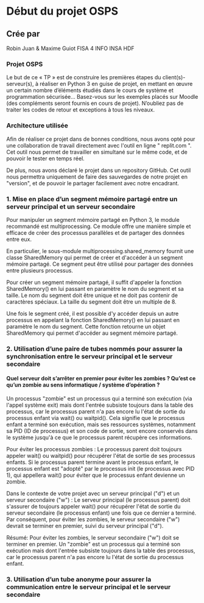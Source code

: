 # Début du projet OSPS

## Crée par
Robin Juan & Maxime Guiot
FISA 4 INFO
INSA HDF

### Projet OSPS
Le but de ce « TP » est de construire les premières étapes du client(s)-serveur(s), à réaliser en Python 3 en guise de
projet, en mettant en œuvre un certain nombre d’éléments étudiés dans le cours de système et programmation
sécurisée…
Basez-vous sur les exemples placés sur Moodle (des compléments seront fournis en cours de projet).
N’oubliez pas de traiter les codes de retour et exceptions à tous les niveaux.

### Architecture utilisée
Afin de réaliser ce projet dans de bonnes conditions, nous avons opté pour une collaboration de travail directement avec l'outil en ligne " replit.com ".
Cet outil nous permet de travailler en simultané sur le même code, et de pouvoir le tester en temps réel.

De plus, nous avons déclaré le projet dans un repository GitHub. Cet outil nous permettra uniquement de faire des sauvegardes de notre projet en "version", et de pouvoir le partager facilement avec notre encadrant.

### 1. Mise en place d’un segment mémoire partagé entre un serveur principal et un serveur secondaire
Pour manipuler un segment mémoire partagé en Python 3, le module recommandé est multiprocessing. Ce module offre une manière simple et efficace de créer des processus parallèles et de partager des données entre eux.

En particulier, le sous-module multiprocessing.shared_memory fournit une classe SharedMemory qui permet de créer et d'accéder à un segment mémoire partagé. Ce segment peut être utilisé pour partager des données entre plusieurs processus.

Pour créer un segment mémoire partagé, il suffit d'appeler la fonction SharedMemory() en lui passant en paramètre le nom du segment et sa taille. Le nom du segment doit être unique et ne doit pas contenir de caractères spéciaux. La taille du segment doit être un multiple de 8.

Une fois le segment créé, il est possible d'y accéder depuis un autre processus en appelant la fonction SharedMemory() en lui passant en paramètre le nom du segment. Cette fonction retourne un objet SharedMemory qui permet d'accéder au segment mémoire partagé.

### 2. Utilisation d’une paire de tubes nommés pour assurer la synchronisation entre le serveur principal et le serveur secondaire
#### Quel serveur doit s’arrêter en premier pour éviter les zombies ? Qu’est ce qu’un zombie au sens informatique / système d’opération ?

Un processus "zombie" est un processus qui a terminé son exécution (via l'appel système exit) mais dont l'entrée subsiste toujours dans la table des processus, car le processus parent n'a pas encore lu l'état de sortie du processus enfant via wait() ou waitpid(). Cela signifie que le processus enfant a terminé son exécution, mais ses ressources systèmes, notamment sa PID (ID de processus) et son code de sortie, sont encore conservés dans le système jusqu'à ce que le processus parent récupère ces informations.

Pour éviter les processus zombies :
Le processus parent doit toujours appeler wait() ou waitpid() pour récupérer l'état de sortie de ses processus enfants.
Si le processus parent termine avant le processus enfant, le processus enfant est "adopté" par le processus init (le processus avec PID 1), qui appellera wait() pour éviter que le processus enfant devienne un zombie.

Dans le contexte de votre projet avec un serveur principal ("d") et un serveur secondaire ("w") :
Le serveur principal (le processus parent) doit s'assurer de toujours appeler wait() pour récupérer l'état de sortie du serveur secondaire (le processus enfant) une fois que ce dernier a terminé.
Par conséquent, pour éviter les zombies, le serveur secondaire ("w") devrait se terminer en premier, suivi du serveur principal ("d").

Résumé:
Pour éviter les zombies, le serveur secondaire ("w") doit se terminer en premier.
Un "zombie" est un processus qui a terminé son exécution mais dont l'entrée subsiste toujours dans la table des processus, car le processus parent n'a pas encore lu l'état de sortie du processus enfant.

### 3. Utilisation d’un tube anonyme pour assurer la communication entre le serveur principal et le serveur secondaire